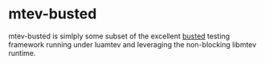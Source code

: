 # mtev-busted

mtev-busted is simlply some subset of the excellent [busted](http://olivinelabs.com/busted/)
testing framework running under luamtev and leveraging the non-blocking libmtev runtime.

